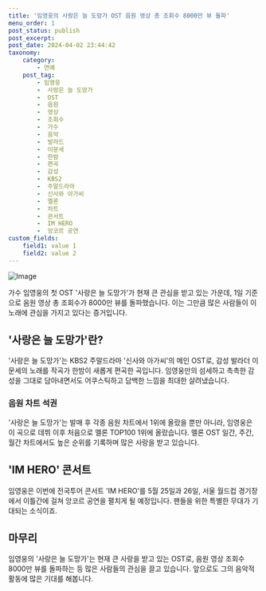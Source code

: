```yaml
---
title: '임영웅의 사랑은 늘 도망가 OST 음원 영상 총 조회수 8000만 뷰 돌파'
menu_order: 1
post_status: publish
post_excerpt: 
post_date: 2024-04-02 23:44:42
taxonomy:
    category:
        - 연예
    post_tag:
        - 임영웅
        -  사랑은 늘 도망가
        -  OST
        -  음원
        -  영상
        -  조회수
        -  가수
        -  음악
        -  발라드
        -  이문세
        -  한밤
        -  편곡
        -  감성
        -  KBS2
        -  주말드라마
        -  신사와 아가씨
        -  멜론
        -  차트
        -  콘서트
        -  IM HERO
        -  앙코르 공연
custom_fields:
    field1: value 1
    field2: value 2
---
```


![Image](https://ssl.pstatic.net/mimgnews/image/076/2024/04/02/2024040201000128300014901_20240402072605735.jpg?type=w540)

가수 임영웅의 첫 OST '사랑은 늘 도망가'가 현재 큰 관심을 받고 있는 가운데, 1일 기준으로 음원 영상 총 조회수가 8000만 뷰를 돌파했습니다. 이는 그만큼 많은 사람들이 이 노래에 관심을 가지고 있다는 증거입니다.
## '사랑은 늘 도망가'란?
'사랑은 늘 도망가'는 KBS2 주말드라마 '신사와 아가씨'의 메인 OST로, 감성 발라더 이문세의 노래를 작곡가 한밤이 새롭게 편곡한 곡입니다. 임영웅만의 섬세하고 촉촉한 감성을 그대로 담아내면서도 어쿠스틱하고 담백한 느낌을 최대한 살려냈습니다.
### 음원 차트 석권
'사랑은 늘 도망가'는 발매 후 각종 음원 차트에서 1위에 올랐을 뿐만 아니라, 임영웅은 이 곡으로 데뷔 이후 처음으로 멜론 TOP100 1위에 올랐습니다. 멜론 OST 일간, 주간, 월간 차트에서도 높은 순위를 기록하며 많은 사랑을 받고 있습니다.
## 'IM HERO' 콘서트
임영웅은 이번에 전국투어 콘서트 'IM HERO'를 5월 25일과 26일, 서울 월드컵 경기장에서 이틀간에 걸쳐 앙코르 공연을 펼치게 될 예정입니다. 팬들을 위한 특별한 무대가 기대되는 소식이죠.
## 마무리
임영웅의 '사랑은 늘 도망가'는 현재 큰 사랑을 받고 있는 OST로, 음원 영상 조회수 8000만 뷰를 돌파하는 등 많은 사람들의 관심을 끌고 있습니다. 앞으로도 그의 음악적 활동에 많은 기대를 해봅니다.
